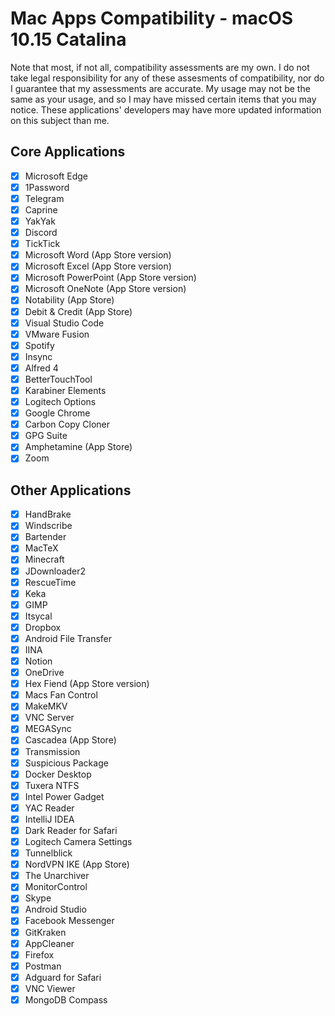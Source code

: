 # Mac Apps Compatibility - macOS 10.15 Catalina

Note that most, if not all, compatibility assessments are my own.
I do not take legal responsibility for any of these assesments of compatibility, nor do I guarantee that my assessments are accurate.
My usage may not be the same as your usage, and so I may have missed certain items that you may notice.
These applications' developers may have more updated information on this subject than me.

## Core Applications

- [x] Microsoft Edge
- [x] 1Password
- [x] Telegram
- [x] Caprine
- [x] YakYak
- [x] Discord
- [x] TickTick
- [x] Microsoft Word (App Store version)
- [x] Microsoft Excel (App Store version)
- [x] Microsoft PowerPoint (App Store version)
- [x] Microsoft OneNote (App Store version)
- [x] Notability (App Store)
- [x] Debit & Credit (App Store)
- [x] Visual Studio Code
- [x] VMware Fusion
- [x] Spotify
- [x] Insync
- [x] Alfred 4
- [x] BetterTouchTool
- [x] Karabiner Elements
- [x] Logitech Options
- [x] Google Chrome
- [x] Carbon Copy Cloner
- [x] GPG Suite
- [x] Amphetamine (App Store)
- [x] Zoom

## Other Applications

- [x] HandBrake
- [x] Windscribe
- [x] Bartender
- [x] MacTeX
- [x] Minecraft
- [x] JDownloader2
- [x] RescueTime
- [x] Keka
- [x] GIMP
- [x] Itsycal
- [x] Dropbox
- [x] Android File Transfer
- [x] IINA
- [x] Notion
- [x] OneDrive
- [x] Hex Fiend (App Store version)
- [x] Macs Fan Control
- [x] MakeMKV
- [x] VNC Server
- [x] MEGASync
- [x] Cascadea (App Store)
- [x] Transmission
- [x] Suspicious Package
- [x] Docker Desktop
- [x] Tuxera NTFS
- [x] Intel Power Gadget
- [x] YAC Reader
- [x] IntelliJ IDEA
- [x] Dark Reader for Safari
- [x] Logitech Camera Settings
- [x] Tunnelblick
- [x] NordVPN IKE (App Store)
- [x] The Unarchiver
- [x] MonitorControl
- [x] Skype
- [x] Android Studio
- [x] Facebook Messenger
- [x] GitKraken
- [x] AppCleaner
- [x] Firefox
- [x] Postman
- [x] Adguard for Safari
- [x] VNC Viewer
- [x] MongoDB Compass
